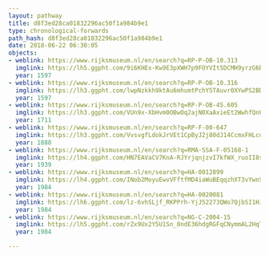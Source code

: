 ```yaml
---
layout: pathway
title: d8f3ed28ca01832296ac50f1a984b9e1
type: chronological-forwards
path_hash: d8f3ed28ca01832296ac50f1a984b9e1
date: 2018-06-22 06:30:05
objects:
- weblink: https://www.rijksmuseum.nl/en/search?q=RP-P-OB-10.313
  imglink: https://lh5.ggpht.com/9i6KHEx-Kw9E3pXWH7p9FOYVIt5DCMH9yrzG6BHJVKiPfejL5apxHaumGjUv8HSI2nQ8BycPykWQ7vgK3L_hfaD01uM=s200
  year: 1597
- weblink: https://www.rijksmuseum.nl/en/search?q=RP-P-OB-10.316
  imglink: https://lh3.ggpht.com/lwpNzkkh9ktAu6mhumtPchY5TAuvr0XYwPS2BDS-pSBgjU9HgtzEr3HfTKnzJm7Puheg4pqwWEXGC6lEY4LK_0KyhSc=s200
  year: 1597
- weblink: https://www.rijksmuseum.nl/en/search?q=RP-P-OB-45.605
  imglink: https://lh3.ggpht.com/VUn9x-XbHvm0OBwOq2ajN0XaAxieEt2WwhfQnUOk2gJM8Io8RGucO3QF92hUsylm4nA2lYov622ofOn3TXSBGNCwrcY0=s200
  year: 1711
- weblink: https://www.rijksmuseum.nl/en/search?q=RP-F-00-647
  imglink: https://lh3.ggpht.com/VvsvgfLdokJrVEt1CpByJ2j80dJ14CcmxFHLcd1qBiwBPcoiObj_JGn6ePt53KtM8q68t9xrhY_pcUQn8cdl0z5qXvo=s200
  year: 1888
- weblink: https://www.rijksmuseum.nl/en/search?q=RMA-SSA-F-05168-1
  imglink: https://lh4.ggpht.com/HN7EAVaCV7KnA-RJYrjqnjzvI7kfWX_ruoII8sksAnRFOl7XC0HfxbVC1Td6SMz1zjFQHxoilsssNA2xG43PrnQGOeo=s200
  year: 1939
- weblink: https://www.rijksmuseum.nl/en/search?q=HA-0012899
  imglink: https://lh4.ggpht.com/INob2MoyuEwvVFftfMD4iaWuBEqqzhXT3vYwnSlio1be8bLzoMjHCaD6M2zpd0SCjwMv1KpFJ5k7G3qerXcTqUbeAar2=s200
  year: 1984
- weblink: https://www.rijksmuseum.nl/en/search?q=HA-0020081
  imglink: https://lh6.ggpht.com/lz-6vhSLjf_RKPPrh-YjJ52273QWo7QjbSI1HJW65BVE_SIqW-D_1oMw8wzrHiq4m8AQ-KfIxkc1xCCNbNSpOFFfZrE=s200
  year: 1984
- weblink: https://www.rijksmuseum.nl/en/search?q=NG-C-2004-15
  imglink: https://lh5.ggpht.com/rZx9Ux2Y5U1Sn_0ndE36hdgRGFqCNymmAL2HqTPXP_jZeyV8SnaaMst9zm8MQARRILotHlfGzulmiXEvW5JBjXg3oA=s200
  year: 1984

---
```

